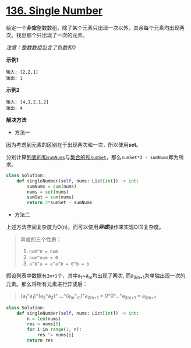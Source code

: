 # [136. Single Number](https://leetcode.com/problems/single-number/)

给定一个**非空**整数数组，除了某个元素只出现一次以外，其余每个元素均出现两次。找出那个只出现了一次的元素。

<i>注意：整数数组包含了负数和0</i>

<b>示例1</b>
```
输入: [2,2,1]
输出: 1
```

<b>示例2</b>
```
输入: [4,1,2,1,2]
输出: 4
```

<b>解决方法</b>
* 方法一
  
因为考虑到元素的区别在于出现两次和一次，所以使用**set**。

分别计算<U>列表的和`sumNums`</U>与<u>集合的和`sumSet`</u>，那么`sumSet*2 - sumNums`即为所求。

```py
class Solution:
    def singleNumber(self, nums: List[int]) -> int:
        sumNums = sum(nums)
        nums = set(nums)
        sumSet = sum(nums)
        return 2*sumSet - sumNums
```

* 方法二

上述方法空间复杂度为O(n)，而可以使用***异或***操作来实现O(1)复杂度。
> 异或的三个性质：
> 1. `num^0 = num`
> 2. `num^num = 0`
> 3. `a^b^a = a^a^b = 0^b = b`

假设列表中数据有`2m+1`个，其中a<sub>1</sub>~a<sub>m</sub>均出现了两次, 而a<sub>2m+1</sub>为单独出现一次的元素。那么将所有元素进行异或后：

> (a<sub>1</sub>^a<sub>1</sub>)^(a<sub>2</sub>^a<sub>2</sub>)^ ...^(a<sub>m</sub>^<sub>m</sub>)^a<sub>2m+1</sub> = 0^0^...^a<sub>2m+1</sub> = a<sub>2m+1</sub>

```py
class Solution:
    def singleNumber(self, nums: List[int]) -> int:
        n = len(nums)
        res = nums[0]
        for i in range(1, n):
            res ^= nums[i]
        return res
```